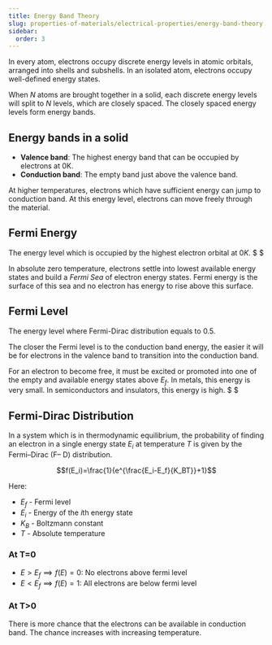 ```yaml
---
title: Energy Band Theory
slug: properties-of-materials/electrical-properties/energy-band-theory
sidebar:
  order: 3
---
```


In every atom, electrons occupy discrete energy levels in atomic orbitals,
arranged into shells and subshells. In an isolated atom, electrons occupy
well-defined energy states.

When $N$ atoms are brought together in a solid, each discrete energy levels will
split to $N$ levels, which are closely spaced. The closely spaced energy levels
form energy bands.

## Energy bands in a solid

- **Valence band**: The highest energy band that can be occupied by electrons at
  $0\text{K}$.
- **Conduction band**: The empty band just above the valence band.

At higher temperatures, electrons which have sufficient energy can jump to
conduction band. At this energy level, electrons can move freely through the
material.

## Fermi Energy

The energy level which is occupied by the highest electron orbital at $0K$. $ $

In absolute zero temperature, electrons settle into lowest available energy
states and build a _Fermi Sea_ of electron energy states. Fermi energy is the
surface of this sea and no electron has energy to rise above this surface.

## Fermi Level

The energy level where Fermi-Dirac distribution equals to 0.5.

The closer the Fermi level is to the conduction band energy, the easier it will
be for electrons in the valence band to transition into the conduction band.

For an electron to become free, it must be excited or promoted into one of the
empty and available energy states above $E_f$. In metals, this energy is very
small. In semiconductors and insulators, this energy is high. $ $

## Fermi-Dirac Distribution

In a system which is in thermodynamic equilibrium, the probability of finding an
electron in a single energy state $E_i$ at temperature $T$ is given by the
Fermi–Dirac (F– D) distribution.

```math
f(E_i)=\frac{1}{e^{\frac{E_i-E_f}{K_BT}}+1}
```

Here:

- $E_f$ - Fermi level
- $E_i$ - Energy of the $i$th energy state
- $K_B$ - Boltzmann constant
- $T$ - Absolute temperature

### At T=0

- $E>E_f \implies f(E)=0$: No electrons above fermi level
- $E<E_f \implies f(E)=1$: All electrons are below fermi level

### At T>0

There is more chance that the electrons can be available in conduction band. The
chance increases with increasing temperature.
